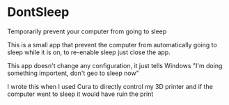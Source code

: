 # DontSleep
Temporarily prevent your computer from going to sleep

This is a small app that prevent the computer from automatically going to sleep while it is on,
to re-enable sleep just close the app.

This app doesn't change any configuration, it just tells Windows "I'm doing something importent, don't geo to sleep now"

I wrote this when I used Cura to directly control my 3D printer and if the computer went to sleep it would have ruin the 
print
